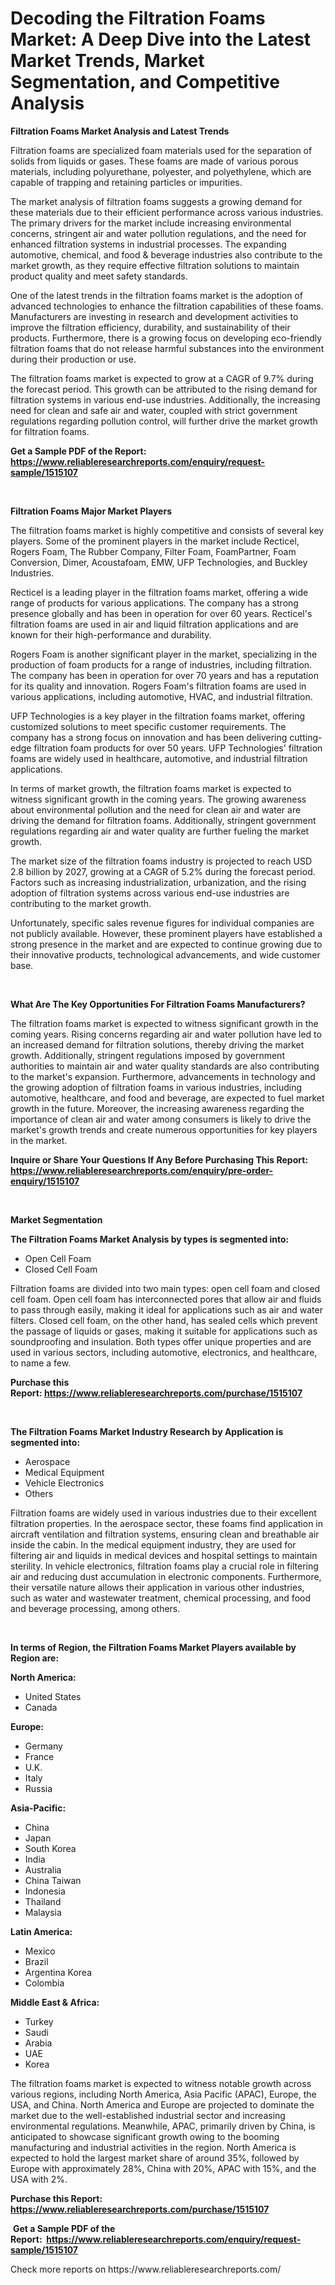 <p><h1>Decoding the Filtration Foams Market: A Deep Dive into the Latest Market Trends, Market Segmentation, and Competitive Analysis</h1></p><p><strong>Filtration Foams Market Analysis and Latest Trends</strong></p>
<p><p>Filtration foams are specialized foam materials used for the separation of solids from liquids or gases. These foams are made of various porous materials, including polyurethane, polyester, and polyethylene, which are capable of trapping and retaining particles or impurities.</p><p>The market analysis of filtration foams suggests a growing demand for these materials due to their efficient performance across various industries. The primary drivers for the market include increasing environmental concerns, stringent air and water pollution regulations, and the need for enhanced filtration systems in industrial processes. The expanding automotive, chemical, and food & beverage industries also contribute to the market growth, as they require effective filtration solutions to maintain product quality and meet safety standards.</p><p>One of the latest trends in the filtration foams market is the adoption of advanced technologies to enhance the filtration capabilities of these foams. Manufacturers are investing in research and development activities to improve the filtration efficiency, durability, and sustainability of their products. Furthermore, there is a growing focus on developing eco-friendly filtration foams that do not release harmful substances into the environment during their production or use.</p><p>The filtration foams market is expected to grow at a CAGR of 9.7% during the forecast period. This growth can be attributed to the rising demand for filtration systems in various end-use industries. Additionally, the increasing need for clean and safe air and water, coupled with strict government regulations regarding pollution control, will further drive the market growth for filtration foams.</p></p>
<p><strong>Get a Sample PDF of the Report:&nbsp; <a href="https://www.reliableresearchreports.com/enquiry/request-sample/1515107">https://www.reliableresearchreports.com/enquiry/request-sample/1515107</a></strong></p>
<p>&nbsp;</p>
<p><strong>Filtration Foams Major Market Players</strong></p>
<p><p>The filtration foams market is highly competitive and consists of several key players. Some of the prominent players in the market include Recticel, Rogers Foam, The Rubber Company, Filter Foam, FoamPartner, Foam Conversion, Dimer, Acoustafoam, EMW, UFP Technologies, and Buckley Industries.</p><p>Recticel is a leading player in the filtration foams market, offering a wide range of products for various applications. The company has a strong presence globally and has been in operation for over 60 years. Recticel's filtration foams are used in air and liquid filtration applications and are known for their high-performance and durability.</p><p>Rogers Foam is another significant player in the market, specializing in the production of foam products for a range of industries, including filtration. The company has been in operation for over 70 years and has a reputation for its quality and innovation. Rogers Foam's filtration foams are used in various applications, including automotive, HVAC, and industrial filtration.</p><p>UFP Technologies is a key player in the filtration foams market, offering customized solutions to meet specific customer requirements. The company has a strong focus on innovation and has been delivering cutting-edge filtration foam products for over 50 years. UFP Technologies' filtration foams are widely used in healthcare, automotive, and industrial filtration applications.</p><p>In terms of market growth, the filtration foams market is expected to witness significant growth in the coming years. The growing awareness about environmental pollution and the need for clean air and water are driving the demand for filtration foams. Additionally, stringent government regulations regarding air and water quality are further fueling the market growth.</p><p>The market size of the filtration foams industry is projected to reach USD 2.8 billion by 2027, growing at a CAGR of 5.2% during the forecast period. Factors such as increasing industrialization, urbanization, and the rising adoption of filtration systems across various end-use industries are contributing to the market growth.</p><p>Unfortunately, specific sales revenue figures for individual companies are not publicly available. However, these prominent players have established a strong presence in the market and are expected to continue growing due to their innovative products, technological advancements, and wide customer base.</p></p>
<p>&nbsp;</p>
<p><strong>What Are The Key Opportunities For Filtration Foams Manufacturers?</strong></p>
<p><p>The filtration foams market is expected to witness significant growth in the coming years. Rising concerns regarding air and water pollution have led to an increased demand for filtration solutions, thereby driving the market growth. Additionally, stringent regulations imposed by government authorities to maintain air and water quality standards are also contributing to the market's expansion. Furthermore, advancements in technology and the growing adoption of filtration foams in various industries, including automotive, healthcare, and food and beverage, are expected to fuel market growth in the future. Moreover, the increasing awareness regarding the importance of clean air and water among consumers is likely to drive the market's growth trends and create numerous opportunities for key players in the market.</p></p>
<p><strong>Inquire or Share Your Questions If Any Before Purchasing This Report: <a href="https://www.reliableresearchreports.com/enquiry/pre-order-enquiry/1515107">https://www.reliableresearchreports.com/enquiry/pre-order-enquiry/1515107</a></strong></p>
<p>&nbsp;</p>
<p><strong>Market Segmentation</strong></p>
<p><strong>The Filtration Foams Market Analysis by types is segmented into:</strong></p>
<p><ul><li>Open Cell Foam</li><li>Closed Cell Foam</li></ul></p>
<p><p>Filtration foams are divided into two main types: open cell foam and closed cell foam. Open cell foam has interconnected pores that allow air and fluids to pass through easily, making it ideal for applications such as air and water filters. Closed cell foam, on the other hand, has sealed cells which prevent the passage of liquids or gases, making it suitable for applications such as soundproofing and insulation. Both types offer unique properties and are used in various sectors, including automotive, electronics, and healthcare, to name a few.</p></p>
<p><strong>Purchase this Report:&nbsp;<a href="https://www.reliableresearchreports.com/purchase/1515107">https://www.reliableresearchreports.com/purchase/1515107</a></strong></p>
<p>&nbsp;</p>
<p><strong>The Filtration Foams Market Industry Research by Application is segmented into:</strong></p>
<p><ul><li>Aerospace</li><li>Medical Equipment</li><li>Vehicle Electronics</li><li>Others</li></ul></p>
<p><p>Filtration foams are widely used in various industries due to their excellent filtration properties. In the aerospace sector, these foams find application in aircraft ventilation and filtration systems, ensuring clean and breathable air inside the cabin. In the medical equipment industry, they are used for filtering air and liquids in medical devices and hospital settings to maintain sterility. In vehicle electronics, filtration foams play a crucial role in filtering air and reducing dust accumulation in electronic components. Furthermore, their versatile nature allows their application in various other industries, such as water and wastewater treatment, chemical processing, and food and beverage processing, among others.</p></p>
<p>&nbsp;</p>
<p><strong>In terms of Region, the Filtration Foams Market Players available by Region are:</strong></p>
<p>
    <p> <strong> North America: </strong>
        <ul>
            <li>United States</li>
            <li>Canada</li>
        </ul>
        </p> 
    <p> <strong> Europe: </strong>
        <ul>
            <li>Germany</li>
            <li>France</li>
            <li>U.K.</li>
            <li>Italy</li>
            <li>Russia</li>
        </ul>
        </p> 
    <p> <strong> Asia-Pacific: </strong>
        <ul>
            <li>China</li>
            <li>Japan</li>
            <li>South Korea</li>
            <li>India</li>
            <li>Australia</li>
            <li>China Taiwan</li>
            <li>Indonesia</li>
            <li>Thailand</li>
            <li>Malaysia</li>
        </ul>
        </p> 
    <p> <strong> Latin America: </strong>
        <ul>
            <li>Mexico</li>
            <li>Brazil</li>
            <li>Argentina Korea</li>
            <li>Colombia</li>
        </ul>
        </p> 
    <p> <strong> Middle East & Africa: </strong>
        <ul>
            <li>Turkey</li>
            <li>Saudi</li>
            <li>Arabia</li>
            <li>UAE</li>
            <li>Korea</li>
        </ul>
    </p>
    </p>
<p><p>The filtration foams market is expected to witness notable growth across various regions, including North America, Asia Pacific (APAC), Europe, the USA, and China. North America and Europe are projected to dominate the market due to the well-established industrial sector and increasing environmental regulations. Meanwhile, APAC, primarily driven by China, is anticipated to showcase significant growth owing to the booming manufacturing and industrial activities in the region. North America is expected to hold the largest market share of around 35%, followed by Europe with approximately 28%, China with 20%, APAC with 15%, and the USA with 2%.</p></p>
<p><strong>Purchase this Report: <a href="https://www.reliableresearchreports.com/purchase/1515107">https://www.reliableresearchreports.com/purchase/1515107</a></strong></p>
<p>&nbsp;<strong>Get a Sample PDF of the Report:&nbsp;&nbsp;<a href="https://www.reliableresearchreports.com/enquiry/request-sample/1515107">https://www.reliableresearchreports.com/enquiry/request-sample/1515107</a></strong></p>
<p><strong></strong></p>
<p>Check more reports on https://www.reliableresearchreports.com/</p>